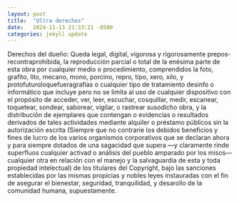 ```yaml
---
layout: post
title:  "Ultra derechos"
date:   2024-11-13 21:33:21 -0500
categories: jekyll update
---
```

Derechos del dueño:  Queda legal, digital, vigorosa y rigorosamente prepos-recontraprohibida, la reproducción parcial o total de la enésima parte de esta obra por cualquier medio o procedimiento, comprendidos la foto, grafito, lito, mecano, mono, porcino, repro, tipo, xero, xilo, y protofuturoloquefueragrafías o cualquier tipo de tratamiento desinfo o informático que incluye pero no se limita al uso de cualquier dispositivo con el propósito de acceder, ver, leer, escuchar, cosquillar, medir, escanear, toquetear, sondear, saborear, vigilar, o rastrear susodicho obra, y la distribución de ejemplares que contengan o evidencias o resultados derivados de tales actividades mediante alquiler o préstamo públicos sin la autorización escrita (Siempre que no contrarie los debidos beneficios y fines de lucro de los varios organismos corporativos que se declaran ahora y para siempre dotados de una sagacidad que supera —y claramente rinde superfluos cualquier activad o análisis del pueblo amparado por los misos— cualquier otra en relación con el manejo y la salvaguardia de esta y toda propiedad intelectual) de los titulares del Copyright, bajo las sanciones establecidas por las mismas propicias y nobles leyes instauradas con el fin de asegurar el bienestar, seguridad, tranquilidad, y desarollo de la comunidad humana, supuestamente.  

